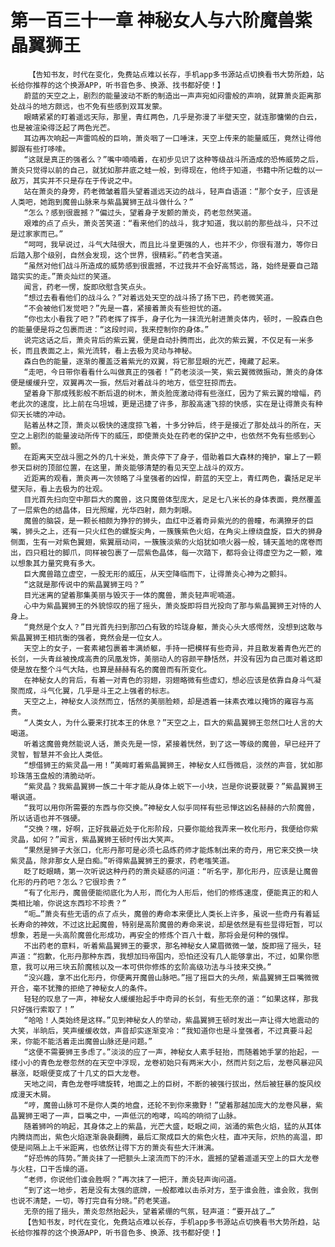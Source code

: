 # 第一百三十一章 神秘女人与六阶魔兽紫晶翼狮王
        【告知书友，时代在变化，免费站点难以长存，手机app多书源站点切换看书大势所趋，站长给你推荐的这个换源APP，听书音色多、换源、找书都好使！】
       蔚蓝的天空之上，剧烈的能量波动不断的制造出一声声宛如闷雷般的声响，就算萧炎距离那处战斗的地方颇远，也不免有些感到双耳发蒙。
       眼睛紧紧的盯着遥远天际，那里，青红两色，几乎是弥漫了半壁天空，就连那慵懒的白云，也是被渲染得泛起了两色光芒。
       耳边再次响起一声雷鸣般的巨响，萧炎咽了一口唾沫，天空上传来的能量威压，竟然让得他脚跟有些打哆嗦。
       “这就是真正的强者么？”嘴中喃喃着，在初步见识了这种等级战斗所造成的恐怖威势之后，萧炎只觉得以前的自己，就犹如那井底之蛙一般，到得现在，他终于知道，书籍中所记载的以一敌万，其实并不只是存在于传说之中。
       站在萧炎的身旁，药老微皱着眉头望着遥远天边的战斗，轻声自语道：“那个女子，应该是人类吧，她跑到魔兽山脉来与紫晶翼狮王战斗做什么？”
       “怎么？感到很震撼？”偏过头，望着身子发颤的萧炎，药老忽然笑道。
       艰难的点了点头，萧炎苦笑道：“看来他们的战斗，我才知道，我以前的那些战斗，只不过是过家家而已。”
       “呵呵，我早说过，斗气大陆很大，而且比斗皇更强的人，也并不少，你很有潜力，等你日后踏入那个级别，自然会发现，这个世界，很精彩。”药老含笑道。
       “虽然对他们战斗所造成的威势感到很震撼，不过我并不会好高骛远，路，始终是要自己踏踏实实的走。”萧炎灿烂的笑道。
       闻言，药老一愣，旋即欣慰含笑点头。
       “想过去看看他们的战斗么？”对着远处天空的战斗扬了扬下巴，药老微笑道。
       “不会被他们发觉吧？”先是一喜，紧接着萧炎有些担忧的道。
       “你也太小看我了吧？”药老挥了挥手，身子化为一抹流光射进萧炎体内，顿时，一股森白色的能量便是将之包裹而进：“这段时间，我来控制你的身体。”
       说完这话之后，萧炎背后的紫云翼，便是自动扑腾而出，此次的紫云翼，不仅足有一米多长，而且表面之上，紫光流转，看上去极为灵动与神秘。
       森白色的能量，逐渐的覆盖泛着紫光的双翼，将它那显眼的光芒，掩藏了起来。
       “走吧，今日带你看看什么叫做真正的强者！”药老淡淡一笑，紫云翼微微振动，萧炎的身体便是缓缓升空，双翼再次一振，然后对着战斗的地方，低空狂掠而去。
       望着身下那成残影般不断后退的树木，萧炎脸庞激动得有些涨红，因为了紫云翼的增幅，药老此次的速度，比上前在乌坦城，更是迅捷了许多，那股高速飞掠的快感，实在是让得萧炎有种仰天长啸的冲动。
       贴着丛林之顶，萧炎以极快的速度掠飞着，十多分钟后，终于是接近了那处战斗的所在，天空之上剧烈的能量波动所传下的威压，即使萧炎处在药老的保护之中，也依然不免有些感到心颤。
       在距离天空战斗圈之外的几十米处，萧炎停下了身子，借助着巨大森林的掩护，窜上了一颗参天巨树的顶部位置，在这里，萧炎能够清楚的看见天空上战斗的双方。
       近距离的观看，萧炎再一次领略了斗皇强者的凶悍，蔚蓝的天空上，青红两色，囊括足足半壁天际，看上去极为的壮观。
       目光首先扫向空中那巨大的魔兽，这只魔兽体型庞大，足足七八米长的身体表面，竟然覆盖了一层紫色的结晶体，日光照耀，光华四射，颇为刺眼。
       魔兽的脑袋，是一颗长相颇为狰狞的狮头，血红中泛着奇异紫光的的兽瞳，布满獠牙的巨嘴，狮头之上，还有一只火红色的螺旋尖角，一簇簇紫色火焰，在角尖上缭绕盘旋，巨大的狮身侧面，生有一对紫色翼翅，紫翼扇动间，一簇簇淡紫的火焰犹如喷火器一般，铺天盖地的席卷而出，四只粗壮的脚爪，同样被包裹了一层紫色晶体，每一次踏下，都将会让得虚空为之一颤，难以想象其力量究竟有多大。
       巨大魔兽踏立虚空，一股无形的威压，从天空降临而下，让得萧炎心神为之颤抖。
       “这就是那传说中的紫晶翼狮王吗？”
       目光迷离的望着那集美丽与毁灭于一体的魔兽，萧炎轻声呢喃道。
       心中为紫晶翼狮王的外貌惊叹的摇了摇头，萧炎旋即将目光投向了那与紫晶翼狮王对恃的人身上。
       “竟然是个女人？”目光首先扫到那凹凸有致的玲珑身躯，萧炎心头大感愕然，没想到这敢与紫晶翼狮王相抗衡的强者，竟然会是一位女人。
       天空上的女子，一套素裙包裹着丰满娇躯，手持一把模样有些奇异，并且散发着青色光芒的长剑，一头青丝被挽成高贵的凤凰发饰，美丽动人的容颜平静恬然，并没有因为自己面对着这即使是放在整个斗气大陆，也算是赫赫有名的魔兽而有所变化。
       在神秘女人的背后，有着一对青色的羽翅，羽翅略微有些虚幻，想必应该是依靠自身斗气凝聚而成，斗气化翼，几乎是斗王之上强者的标志。
       天空之上，神秘女人淡然而立，恬然的美丽脸颊，却是透着一抹素衣难以掩饰的雍容与高贵。
       “人类女人，为什么要来打扰本王的休息？”天空之上，巨大的紫晶翼狮王忽然口吐人言的大喝道。
       听着这魔兽竟然能说人话，萧炎先是一惊，紧接着恍然，到了这一等级的魔兽，早已经开了灵智，智慧并不会比人类低。
       “想借狮王的紫灵晶一用！”美眸盯着紫晶翼狮王，神秘女人红唇微启，淡然的声音，犹如那珍珠落玉盘般的清脆动听。
       “紫灵晶？我紫晶翼狮一族二十年才能从身体上蜕下一小块，岂是你说要就要？”紫晶翼狮王嘲讽道。
       “我可以用你所需要的东西与你交换。”神秘女人似乎同样有些忌惮这凶名赫赫的六阶魔兽，所以话语也并不强硬。
       “交换？嘿，好啊，正好我最近处于化形阶段，只要你能给我弄来一枚化形丹，我便给你紫灵晶，如何？”闻言，紫晶翼狮王顿时传出大笑声。
       “果然是狮子大张口，化形丹那可是必须七品炼药师才能炼制出来的奇丹，用它来交换一块紫灵晶，除非那女人是白痴。”听得紫晶翼狮王的要求，药老嗤笑道。
       眨了眨眼睛，第一次听说这种丹药的萧炎疑惑的问道：“听名字，那化形丹，应该是让魔兽化形的丹药吧？怎么？它很珍贵？”
       “有了化形丹，魔兽便能彻底化为人形，而化为人形后，他们的修炼速度，便能真正的和人类相比喻，你说这东西珍不珍贵？”
       “呃…”萧炎有些无语的点了点头，魔兽的寿命本来便比人类长上许多，虽说一些奇丹有着延长寿命的神效，不过这比起魔兽，特别是高阶魔兽的寿命来说，却是依然是有些显得短暂，可以想象，若是一头高阶魔兽化形成功，再安全的修炼个百八十载，那将会是何种的强悍。
       不出药老的意料，听着紫晶翼狮王的要求，那名神秘女人黛眉微微一皱，旋即摇了摇头，轻声道：“抱歉，化形丹那种东西，我想加玛帝国内，恐怕还没有几人能够拿出，不过，如果你愿意，我可以用三块五阶魔核以及一本可供你修炼的玄阶高级功法与斗技来交换。”
       “没兴趣，拿不出化形丹，你便离开魔兽山脉吧。”摇了摇巨大的头颅，紫晶翼狮王巨嘴微微开合，毫不犹豫的拒绝了神秘女人的条件。
       轻轻的叹息了一声，神秘女人缓缓抬起手中奇异的长剑，有些无奈的道：“如果这样，那我只好强行索取了！”
       “哈哈！人类始终是这样。”见到神秘女人的举动，紫晶翼狮王顿时发出一声让得大地震动的大笑，半晌后，笑声缓缓收敛，声音却实逐渐变冷：“我知道你也是斗皇强者，不过真要斗起来，你能不能活着走出魔兽山脉还是问题。”
       “这便不需要狮王多虑了。”淡淡的应了一声，神秘女人素手轻抬，而随着她手掌的抬起，一缕小小的青色龙卷忽然的在天空中浮现，龙卷初始只有两米大小，然而片刻之后，龙卷风暴迎风暴涨，眨眼便变成了十几丈的巨大龙卷。
       天地之间，青色龙卷呼啸旋转，地面之上的巨树，不断的被强行拔出，然后被狂暴的旋风绞成漫天木屑。
       “哼，魔兽山脉可不是你人类的地盘，还轮不到你来撒野！”望着那越加庞大的龙卷风暴，紫晶翼狮王喝了一声，巨嘴之中，一声低沉的咆哮，呜呜的响彻了山脉。
       随着狮吟的响起，其身体之上的紫晶，光芒大盛，眨眼之间，汹涌的紫色火焰，猛的从其体内腾烧而出，紫色火焰逐渐袅袅翻腾，最后汇聚成巨大的紫色火柱，直冲天际，炽热的高温，即使是间隔上上千米距离，也依然让得下方的萧炎有些大汗淋漓。
       “好恐怖的阵势。”萧炎抹了一把额头上滚流而下的汗水，震撼的望着遥遥天空上的巨大龙卷与火柱，口干舌燥的道。
       “老师，你说他们谁会胜啊？”再次抹了一把汗，萧炎轻声询问道。
       “到了这一地步，若是没有太强的底牌，一般都难以击杀对方，至于谁会胜，谁会败，我倒也说不清楚，一切，等打完自有分晓。”药老笑道。
       无奈的摇了摇头，萧炎忽然抬起头，望着紧绷的气氛，轻声道：“要开战了…”
       【告知书友，时代在变化，免费站点难以长存，手机app多书源站点切换看书大势所趋，站长给你推荐的这个换源APP，听书音色多、换源、找书都好使！】